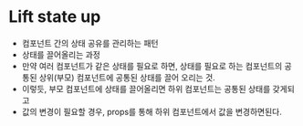 # Lift state up 
* 컴포넌트 간의 상태 공유를 관리하는 패턴
* 상태를 끌어올리는 과정
* 만약 여러 컴포넌트가 같은 상태를 필요로 하면, 상태를 필요로 하는 컴포넌트의 공통된 상위(부모) 컴포넌트에 공통된 상태를 끌어 오리는 것. 
* 이렇듯, 부모 컴포넌트에 상태를 끌어올리면 하위 컴포넌트는 공통된 상태를 갖게되고
* 값의 변경이 필요할 경우, props를 통해 하위 컴포넌트에서 값을 변경하면된다.